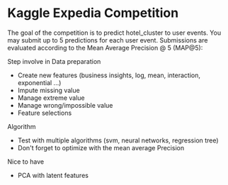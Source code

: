 # Kaggle Expedia Competition

The goal of the competition is to predict hotel_cluster to user events. 
You may submit up to 5 predictions for each user event. 
Submissions are evaluated according to the Mean Average Precision @ 5 (MAP@5):


Step involve in Data preparation
- Create new features (business insights, log, mean, interaction, exponential ...)
- Impute missing value
- Manage extreme value
- Manage wrong/impossible value
- Feature selections

Algorithm 
- Test with multiple algorithms (svm, neural networks, regression tree)
- Don't forget to optimize with the mean average Precision

Nice to have 
- PCA with latent features
